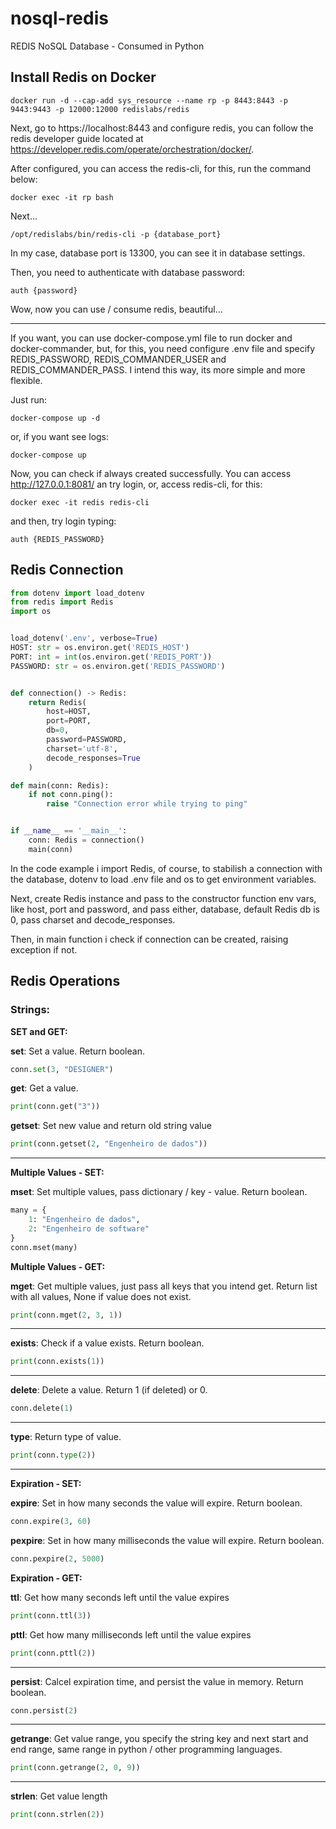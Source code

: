 # nosql-redis
REDIS NoSQL Database - Consumed in Python

## Install Redis on Docker
```
docker run -d --cap-add sys_resource --name rp -p 8443:8443 -p 9443:9443 -p 12000:12000 redislabs/redis
```

Next, go to https://localhost:8443 and configure redis, you can follow the redis developer guide located at https://developer.redis.com/operate/orchestration/docker/.

After configured, you can access the redis-cli, for this, run the command below:

```
docker exec -it rp bash
```

Next...

```
/opt/redislabs/bin/redis-cli -p {database_port}
```

In my case, database port is 13300, you can see it in database settings.

Then, you need to authenticate with database password:

```
auth {password}
```

Wow, now you can use / consume redis, beautiful...

---
If you want, you can use docker-compose.yml file to run docker and docker-commander, but, for this, you need configure .env file and specify REDIS_PASSWORD, REDIS_COMMANDER_USER and REDIS_COMMANDER_PASS. I intend this way, its more simple and more flexible.

Just run:
```
docker-compose up -d
```
or, if you want see logs:
```
docker-compose up
```
Now, you can check if always created successfully. You can access http://127.0.0.1:8081/ an try login, or, access redis-cli, for this:
```
docker exec -it redis redis-cli
```
and then, try login typing:
```
auth {REDIS_PASSWORD}
```

##  Redis Connection
```python
from dotenv import load_dotenv
from redis import Redis
import os


load_dotenv('.env', verbose=True)
HOST: str = os.environ.get('REDIS_HOST')
PORT: int = int(os.environ.get('REDIS_PORT'))
PASSWORD: str = os.environ.get('REDIS_PASSWORD')


def connection() -> Redis:
    return Redis(
        host=HOST,
        port=PORT,
        db=0,
        password=PASSWORD,
        charset='utf-8',
        decode_responses=True
    )

def main(conn: Redis):
    if not conn.ping():
        raise "Connection error while trying to ping"


if __name__ == '__main__':
    conn: Redis = connection()
    main(conn)

```
In the code example i import Redis, of course, to stabilish a connection with the database, dotenv to load .env file and os to get environment variables.

Next, create Redis instance and pass to the constructor function env vars, like host, port and password, and pass either, database, default Redis db is 0, pass charset and decode_responses.

Then, in main function i check if connection can be created, raising exception if not.

## Redis Operations
### Strings:
**SET and GET:**

**set**: Set a value. Return boolean.
```python
conn.set(3, "DESIGNER")
```
**get**: Get a value.
```python
print(conn.get("3"))
```
**getset**: Set new value and return old string value
```python
print(conn.getset(2, "Engenheiro de dados"))
```
---
**Multiple Values - SET:**

**mset**: Set multiple values, pass dictionary / key - value. Return boolean.
```python
many = {
    1: "Engenheiro de dados",
    2: "Engenheiro de software"
}
conn.mset(many)
```
**Multiple Values - GET:**

**mget**: Get multiple values, just pass all keys that you intend get. Return list with all values, None if value does not exist.
```python
print(conn.mget(2, 3, 1))
```
---
**exists**: Check if a value exists. Return boolean.
```python
print(conn.exists(1))
```
---
**delete**: Delete a value. Return 1 (if deleted) or 0.
```python
conn.delete(1)
```
---
**type**: Return type of value.
```python
print(conn.type(2))
```
---
**Expiration - SET:**

**expire**: Set in how many seconds the value will expire. Return boolean.
```python
conn.expire(3, 60)
```
**pexpire**: Set in how many milliseconds the value will expire. Return boolean.
```python
conn.pexpire(2, 5000)
```
**Expiration - GET:**

**ttl**: Get how many seconds left until the value expires
```python
print(conn.ttl(3))
```
**pttl**: Get how many milliseconds left until the value expires
```python
print(conn.pttl(2))
```
---
**persist**: Calcel expiration time, and persist the value in memory. Return boolean.
```python
conn.persist(2)
```
---
**getrange**: Get value range, you specify the string key and next start and end range, same range in python / other programming languages.
```python
print(conn.getrange(2, 0, 9))
```
---
**strlen**: Get value length
```python
print(conn.strlen(2))
```